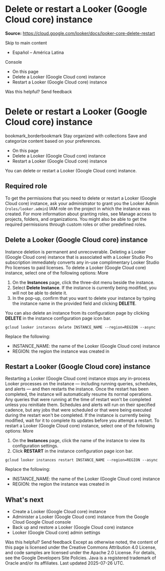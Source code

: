 # Delete or restart a Looker (Google Cloud core) instance

**Source:** https://cloud.google.com/looker/docs/looker-core-delete-restart

Skip to main content 
  * Español – América Latina

Console 


  * On this page
  * Delete a Looker (Google Cloud core) instance
  * Restart a Looker (Google Cloud core) instance




Was this helpful?
Send feedback 
#  Delete or restart a Looker (Google Cloud core) instance
bookmark_borderbookmark Stay organized with collections  Save and categorize content based on your preferences.
  * On this page
  * Delete a Looker (Google Cloud core) instance
  * Restart a Looker (Google Cloud core) instance


You can delete or restart a Looker (Google Cloud core) instance.
## Required role
To get the permissions that you need to delete or restart a Looker (Google Cloud core) instance, ask your administrator to grant you the Looker Admin  (`roles/looker.admin`) IAM role on the project in which the instance was created. For more information about granting roles, see Manage access to projects, folders, and organizations. 
You might also be able to get the required permissions through custom roles or other predefined roles. 
## Delete a Looker (Google Cloud core) instance
Instance deletion is permanent and unrecoverable.
Deleting a Looker (Google Cloud core) instance that is associated with a Looker Studio Pro subscription immediately converts any in-use complimentary Looker Studio Pro licenses to paid licenses.
To delete a Looker (Google Cloud core) instance, select one of the following options:
More
  1. On the **Instances** page, click the three-dot menu beside the instance.
  2. Select **Delete Instance**. If the instance is currently being modified, you will not be able to delete it.
  3. In the pop-up, confirm that you want to delete your instance by typing the instance name in the provided field and clicking **DELETE**.


You can also delete an instance from its configuration page by clicking **DELETE** in the instance configuration page icon bar.
```
gcloud looker instances delete INSTANCE_NAME --region=REGION --async

```

Replace the following:
  * INSTANCE_NAME: the name of the Looker (Google Cloud core) instance
  * REGION: the region the instance was created in


## Restart a Looker (Google Cloud core) instance
Restarting a Looker (Google Cloud core) instance stops any in-process Looker processes on the instance — including running queries, schedules, and alerts — and then restarts the instance. Once the restart has been completed, the instance will automatically resume its normal operations. Any queries that were running at the time of restart won't be completed unless you reinitiate them. Schedules and alerts will run on their specified cadence, but any jobs that were scheduled or that were being executed during the restart won't be completed.
If the instance is currently being modified, wait for it to complete its updates before you attempt a restart.
To restart a Looker (Google Cloud core) instance, select one of the following options:
More
  1. On the **Instances** page, click the name of the instance to view its configuration settings.
  2. Click **RESTART** in the instance configuration page icon bar.

```
gcloud looker instances restart INSTANCE_NAME --region=REGION --async

```

Replace the following:
  * INSTANCE_NAME: the name of the Looker (Google Cloud core) instance
  * REGION: the region the instance was created in


## What's next
  * Create a Looker (Google Cloud core) instance
  * Administer a Looker (Google Cloud core) instance from the Google Cloud Google Cloud console
  * Back up and restore a Looker (Google Cloud core) instance
  * Looker (Google Cloud core) admin settings


Was this helpful?
Send feedback 
Except as otherwise noted, the content of this page is licensed under the Creative Commons Attribution 4.0 License, and code samples are licensed under the Apache 2.0 License. For details, see the Google Developers Site Policies. Java is a registered trademark of Oracle and/or its affiliates.
Last updated 2025-07-26 UTC.


